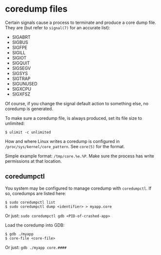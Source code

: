 # coredump files

Certain signals cause a process to terminate and produce a core dump file.
They are (but refer to `signal(7)` for an accurate list):

- SIGABRT
- SIGBUS
- SIGFPE
- SIGILL
- SIGIOT
- SIGQUIT
- SIGSEGV
- SIGSYS
- SIGTRAP
- SIGUNUSED
- SIGXCPU
- SIGXFSZ

Of course, if you change the signal default action to something else, no
coredump is generated.

To make sure a coredump file, is always produced, set its file size to
unlimited:

```console
$ ulimit -c unlimited
```

How and where Linux writes a coredump is configured in `/proc/sys/kernel/core_pattern`.
See `core(5)` for the format.

Simple example format: `/tmp/core.%e.%P`. Make sure the process has write
permissions at that location.

## coredumpctl

You system may be configured to manage coredump with `coredumpctl`. If so,
coredumps are listed here:

```console
$ sudo coredumpctl list
$ sudo coredumpctl dump <identifier> > myapp.core
```

Or just: `sudo coredumpctl gdb <PID-of-crashed-app>`

Load the coredump into GDB:

```console
$ gdb ./myapp
$ core-file <core-file>
```

Or just: `gdb ./myapp core.####`

